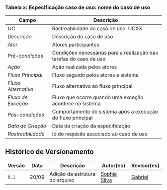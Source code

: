 ### Tabela x: Especificação caso de uso: nome do caso de uso


| Campo               | Descrição                                                                                             |
| ------------------- | ----------------------------------------------------------------------------------------------------- |
| *UC*              | Rastreabilidade do caso de uso: UCXX                                                                                                 |
| *Descrição*       | Descrição do caso de uso|
| *Ator*            | Atores participantes   |
| *Pré-condições*   | Condições necessárias para a realização das tarefas do caso de uso|
| *Ação*            | Ação realizada pelos atores      |
| *Fluxo Principal* | Fluxo seguido pelos atores e sistema |
| *Fluxo Alternativo* |Fluxo alternativo ao fluxo principal |
| *Fluxo de Exceção*| Fluxo que ocorre quando uma exceção acontece no sistema|
| *Pós-condições*   | Comportamento do sistema após a execução do fluxo principal  |
| *Data de Criação* | Data da criação da especificação  |
| *Rastreabilidade* | Id do requisito associado ao caso de uso   |

## Histórico de Versionamento

| Versão | Data  | Descrição | Autor(es) | Revisor(es) |
|--------|-------|-----------|-----------|-------------|
|  `0.1` | 20/09 | Adição da estrutura do arquivo | [Sophia Silva](https://github.com/Sophiassilva)  | [Gabriel](https://github.com/GabrielCastelo-31) |
